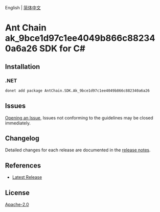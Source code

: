 English | [简体中文](README-CN.md)

# Ant Chain ak_9bce1d97c1ee4049b866c882340a6a26 SDK for C#

## Installation

### .NET

```bash
donet add package AntChain.SDK.Ak_9bce1d97c1ee4049b866c882340a6a26
```

## Issues

[Opening an Issue](https://github.com/alipay/antchain-openapi-prod-sdk/issues/new), Issues not conforming to the guidelines may be closed immediately.

## Changelog

Detailed changes for each release are documented in the [release notes](./ChangeLog.md).

## References

* [Latest Release](https://github.com/alipay/antchain-openapi-prod-sdk/)

## License

[Apache-2.0](http://www.apache.org/licenses/LICENSE-2.0)
